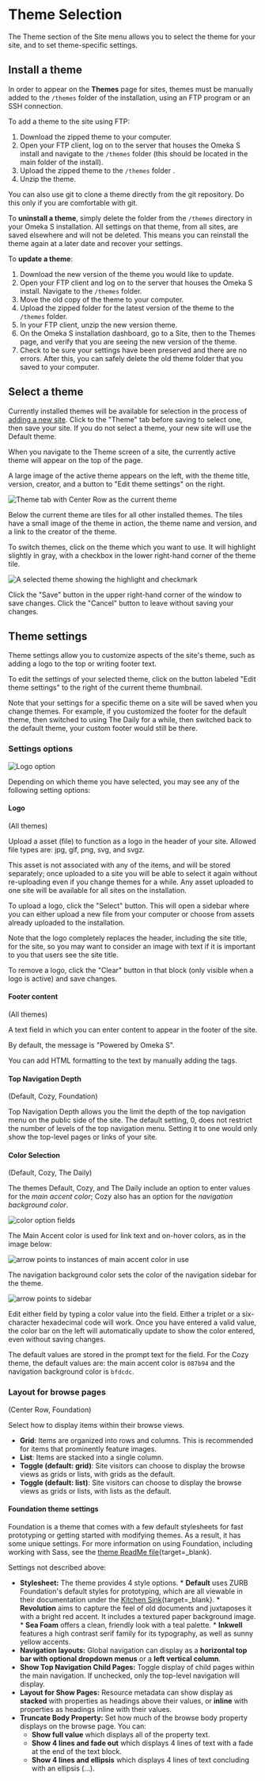 # Theme Selection

The Theme section of the Site menu allows you to select the theme for your site, and to set theme-specific settings. 

## Install a theme

In order to appear on the **Themes** page for sites, themes must be manually added to the `/themes` folder of the installation, using an FTP program or an SSH connection.

To add a theme to the site using FTP:

1. Download the zipped theme to your computer.
1. Open your FTP client, log on to the server that houses the Omeka S install and navigate to the `/themes` folder (this should be located in the main folder of the install).
1. Upload the zipped theme to the `/themes` folder .
1. Unzip the theme.

You can also use git to clone a theme directly from the git repository. Do this only if you are comfortable with git.

To **uninstall a theme**, simply delete the folder from the `/themes` directory in your Omeka S installation. All settings on that theme, from all sites, are saved elsewhere and will not be deleted. This means you can reinstall the theme again at a later date and recover your settings.

To **update a theme**:

1. Download the new version of the theme you would like to update.
1. Open your FTP client and log on to the server that houses the Omeka S install.
Navigate to the `/themes` folder.
1. Move the old copy of the theme to your computer.
1. Upload the zipped folder for the latest version of the theme to the `/themes` folder.
1. In your FTP client, unzip the new version theme.
1. On the Omeka S installation dashboard, go to a Site, then to the Themes page, and verify that you are seeing the new version of the theme.
1. Check to be sure your settings have been preserved and there are no errors. After this, you can safely delete the old theme folder that you saved to your computer.

## Select a theme

Currently installed themes will be available for selection in the process of [adding a new site](../sites/index.md). Click to the "Theme" tab before saving to select one, then save your site. If you do not select a theme, your new site will use the Default theme.

When you navigate to the Theme screen of a site, the currently active theme will appear on the top of the page.

A large image of the active theme appears on the left, with the theme title, version, creator, and a button to "Edit theme settings" on the right.

![Theme tab with Center Row as the current theme](../sites/sitesfiles/sitetheme_tab.png)

Below the current theme are tiles for all other installed themes. The tiles have a small image of the theme in action, the theme name and version, and a link to the creator of the theme. 

To switch themes, click on the theme which you want to use. It will highlight slightly in gray, with a checkbox in the lower right-hand corner of the theme tile. 

![A selected theme showing the highlight and checkmark](../sites/sitesfiles/sites_themeselect.png)

Click the "Save" button in the upper right-hand corner of the window to save changes. Click the "Cancel" button to leave without saving your changes. 

## Theme settings

Theme settings allow you to customize aspects of the site's theme, such as adding a logo to the top or writing footer text. 

To edit the settings of your selected theme, click on the button labeled "Edit theme settings" to the right of the current theme thumbnail.

Note that your settings for a specific theme on a site will be saved when you change themes. For example, if you customized the footer for the default theme, then switched to using The Daily for a while, then switched back to the default theme, your custom footer would still be there.

### Settings options

![Logo option](../sites/sitesfiles/sitetheme_configure.png)

Depending on which theme you have selected, you may see any of the following setting options:

#### Logo

(All themes)

Upload a asset (file) to function as a logo in the header of your site. Allowed file types are: jpg, gif, png, svg, and svgz.

This asset is not associated with any of the items, and will be stored separately; once uploaded to a site you will be able to select it again without re-uploading even if you change themes for a while. Any asset uploaded to one site will be available for all sites on the installation.

To upload a logo, click the "Select" button. This will open a sidebar where you can either upload a new file from your computer or choose from assets already uploaded to the installation.

Note that the logo completely replaces the header, including the site title, for the site, so you may want to consider an image with text if it is important to you that users see the site title.

To remove a logo, click the "Clear" button in that block (only visible when a logo is active) and save changes.

#### Footer content

(All themes)

A text field in which you can enter content to appear in the footer of the site.

By default, the message is "Powered by Omeka S".

You can add HTML formatting to the text by manually adding the tags. 


#### Top Navigation Depth

(Default, Cozy, Foundation)

Top Navigation Depth allows you the limit the depth of the top navigation menu on the public side of the site.  The default setting, 0, does not restrict the number of levels of the top navigation menu. Setting it to one would only show the top-level pages or links of your site.

#### Color Selection

(Default, Cozy, The Daily)

The themes Default, Cozy, and The Daily include an option to enter values for the *main accent color*; Cozy also has an option for the *navigation background color*.

![color option fields](../sites/sitesfiles/sitetheme_color.png)

The Main Accent color is used for link text and on-hover colors, as in the image below: 

![arrow points to instances of main accent color in use](../sites/sitesfiles/sitetheme_mainaccent.png)

The navigation background color sets the color of the navigation sidebar for the theme. 

![arrow points to sidebar](../sites/sitesfiles/sitetheme_navcolor.png)

Edit either field by typing a color value into the field. Either a triplet or a six-character hexadecimal code will work. Once you have entered a valid value, the color bar on the left will automatically update to show the color entered, even without saving changes.

The default values are stored in the prompt text for the field. For the Cozy theme, the default values are: the main accent color is `087b94` and the navigation background color is `bfdcdc`.

### Layout for browse pages 

(Center Row, Foundation)

Select how to display items within their browse views.

* **Grid**: Items are organized into rows and columns. This is recommended for items that prominently feature images.
* **List**: Items are stacked into a single column.
* **Toggle (default: grid)**: Site visitors can choose to display the browse views as grids or lists, with grids as the default.
* **Toggle (default: list)**: Site visitors can choose to display the browse views as grids or lists, with lists as the default.

#### Foundation theme settings

Foundation is a theme that comes with a few default stylesheets for fast prototyping or getting started with modifying themes. As a result, it has some unique settings. For more information on using Foundation, including working with Sass, see the [theme ReadMe file](https://github.com/omeka-s-themes/foundation-s/blob/master/README.md){target=_blank}.

Settings not described above: 

* **Stylesheet:** The theme provides 4 style options.
	  * **Default** uses ZURB Foundation's default styles for prototyping, which are all viewable in their documentation under the [Kitchen Sink](https://get.foundation/sites/docs/kitchen-sink.html){target=_blank}.
	  * **Revolution** aims to capture the feel of old documents and juxtaposes it with a bright red accent. It includes a textured paper background image.
	  * **Sea Foam** offers a clean, friendly look with a teal palette.
	  * **Inkwell** features a high contrast serif family for its typography, as well as sunny yellow accents.
* **Navigation layouts:** Global navigation can display as a **horizontal top bar with optional dropdown menus** or a **left vertical column**.
* **Show Top Navigation Child Pages:** Toggle display of child pages within the main navigation. If unchecked, only the top-level navigation will display. 
* **Layout for Show Pages:** Resource metadata can show display as **stacked** with properties as headings above their values, or **inline** with properties as headings inline with their values.
* **Truncate Body Property:** Set how much of the browse body property displays on the browse page. You can:
	* **Show full value** which displays all of the property text. 
	* **Show 4 lines and fade out** which displays 4 lines of text with a fade at the end of the text block.
	* **Show 4 lines and ellipsis** which displays 4 lines of text concluding with an ellipsis (...).